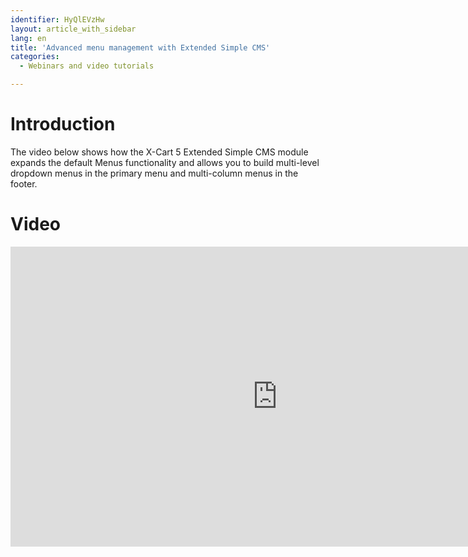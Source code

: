 ```yaml
---
identifier: HyQlEVzHw
layout: article_with_sidebar
lang: en
title: 'Advanced menu management with Extended Simple CMS'
categories:
  - Webinars and video tutorials

---
```



# Introduction

The video below shows how the X-Cart 5 Extended Simple CMS module expands the default Menus functionality and allows you to build multi-level dropdown menus in the primary menu and multi-column menus in the footer.

# Video

<iframe class="youtube-player" type="text/html" style="width: 853px; height: 480px" src="https://www.youtube.com/embed/_HNK2PRr_Io" frameborder="0"></iframe>